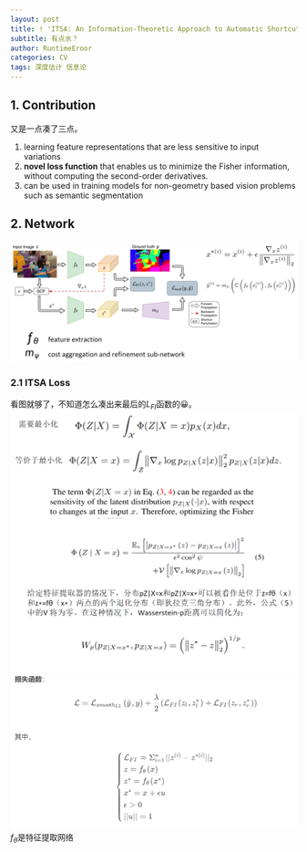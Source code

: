 ```yaml
---
layout: post
title: ! 'ITSA: An Information-Theoretic Approach to Automatic Shortcut Avoidance and Domain Generalization in Stereo Matching Networks'
subtitle: 有点水？
author: RuntimeEroor
categories: CV
tags: 深度估计 信息论
---
```

## 1. Contribution

又是一点凑了三点。

1. learning feature representations that are less sensitive to input variations
2. **novel loss function** that enables us to minimize the Fisher information, without computing the second-order derivatives.
3. can be used in training models for non-geometry based vision problems such as semantic segmentation
## 2. Network
![1689326435839](/static//1689326435839.png)
### 2.1 ITSA Loss
看图就够了，不知道怎么凑出来最后的$L_{FI}$函数的😀。
![1689327668091](/static//1689327668091.png)
![1689327826490](/static//1689327826490.png)
![1689327451845](/static//1689327451845.png)
$f_\theta$是特征提取网络